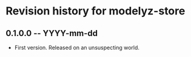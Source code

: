 # Revision history for modelyz-store

## 0.1.0.0 -- YYYY-mm-dd

* First version. Released on an unsuspecting world.
